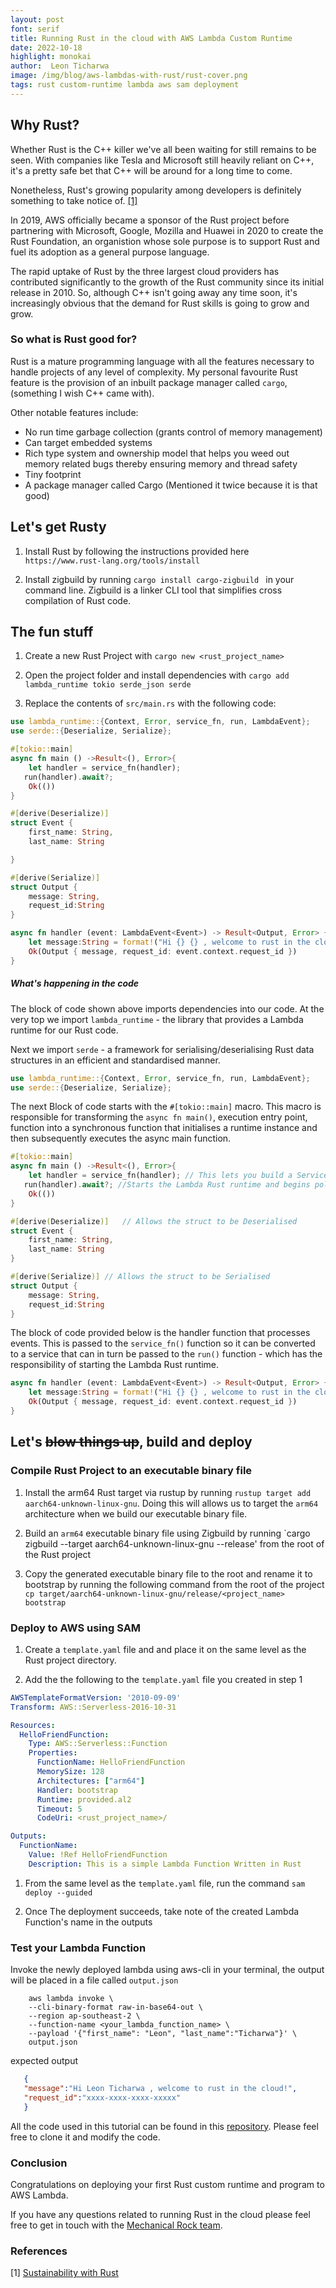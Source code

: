 ```yaml
---
layout: post
font: serif
title: Running Rust in the cloud with AWS Lambda Custom Runtime
date: 2022-10-18
highlight: monokai
author:  Leon Ticharwa
image: /img/blog/aws-lambdas-with-rust/rust-cover.png
tags: rust custom-runtime lambda aws sam deployment
---
```


## Why Rust?

Whether Rust is the C++ killer we've all been waiting for still remains to be seen. With companies like Tesla and Microsoft still heavily reliant on C++, it's a pretty safe bet that C++ will be around for a long time to come.

Nonetheless, Rust's growing popularity among developers is definitely something to take notice of. [[1]](#references) 

In 2019, AWS officially became a sponsor of the Rust project before partnering with Microsoft, Google, Mozilla and Huawei in 2020 to create the Rust Foundation, an organistion whose sole purpose is to support Rust and fuel its adoption as a general purpose language. 

The rapid uptake of Rust by the three largest cloud providers has contributed significantly to the growth of the Rust community since its initial release in 2010. So, although C++ isn't going away any time soon, it's increasingly obvious that the demand for Rust skills is going to grow and grow.

### So what is Rust good for?

Rust is a mature programming language with all the features necessary to handle projects of any level of complexity. My personal favourite Rust feature is the provision of an inbuilt package manager called `cargo`, (something I wish C++ came with).

Other notable features include: 

- No run time garbage collection (grants control of memory management)
- Can target embedded systems
- Rich type system and ownership model that helps you weed out memory related bugs thereby ensuring memory and thread safety
- Tiny footprint
- A package manager called Cargo (Mentioned it twice because it is that good)

## Let's get Rusty

1.  Install Rust  by following the instructions provided here `https://www.rust-lang.org/tools/install`

2. Install zigbuild by running `cargo install cargo-zigbuild ` in your command line. Zigbuild is a linker CLI tool that simplifies cross compilation of Rust code. 

## The fun stuff

1. Create a new Rust Project with `cargo new <rust_project_name>`

2.  Open the project folder and install dependencies with 
`cargo add lambda_runtime tokio serde_json serde`

3. Replace the contents of `src/main.rs` with the following code: 

~~~ rust
use lambda_runtime::{Context, Error, service_fn, run, LambdaEvent};
use serde::{Deserialize, Serialize};

#[tokio::main]
async fn main () ->Result<(), Error>{
    let handler = service_fn(handler);
   run(handler).await?;
    Ok(())
}

#[derive(Deserialize)]
struct Event {
    first_name: String,
    last_name: String

}

#[derive(Serialize)]
struct Output {
    message: String,
    request_id:String
}

async fn handler (event: LambdaEvent<Event>) -> Result<Output, Error> {
    let message:String = format!("Hi {} {} , welcome to rust in the cloud!", event.payload.first_name, event.payload.last_name);
    Ok(Output { message, request_id: event.context.request_id })
}
~~~

##### What's happening in the code 

The block of code shown above imports dependencies into our code. At the very top we import `lambda_runtime` - the library that provides a Lambda runtime for our Rust code.

Next we import `serde` - a framework for serialising/deserialising Rust data structures in an efficient and standardised manner.

~~~ rust
use lambda_runtime::{Context, Error, service_fn, run, LambdaEvent};
use serde::{Deserialize, Serialize};
~~~

The next Block of code starts with the  `#[tokio::main]` macro. This macro is responsible for transforming the `async fn main()`, execution entry point, function into a synchronous function that initialises a runtime instance and then subsequently executes the async main function. 

~~~ rust
#[tokio::main]
async fn main () ->Result<(), Error>{
    let handler = service_fn(handler); // This lets you build a Service from an async function that returns a Result.
   run(handler).await?; //Starts the Lambda Rust runtime and begins polling for events on the Lambda Runtime APIs
    Ok(())
}
~~~

~~~rust
#[derive(Deserialize)]   // Allows the struct to be Deserialised 
struct Event {
    first_name: String,
    last_name: String
}

#[derive(Serialize)] // Allows the struct to be Serialised 
struct Output {
    message: String,
    request_id:String
}
~~~

The block of code provided below is the handler function that  processes events. This is passed to the `service_fn()` function so it can be converted to a service that can in turn be passed to the `run()` function - which has the responsibility of starting the Lambda Rust runtime.

~~~ rust 
async fn handler (event: LambdaEvent<Event>) -> Result<Output, Error> {
    let message:String = format!("Hi {} {} , welcome to rust in the cloud!", event.payload.first_name, event.payload.last_name);
    Ok(Output { message, request_id: event.context.request_id })
}
~~~

## Let's ~~blow things up~~, build and deploy

### Compile Rust Project to an executable binary file

1. Install the arm64 Rust target via rustup by running `rustup target add aarch64-unknown-linux-gnu`. Doing this will allows us to target the `arm64` architecture when we build our executable binary file. 

2. Build an `arm64` executable binary file using Zigbuild by running `cargo zigbuild --target aarch64-unknown-linux-gnu --release' from the root of the Rust project

3. Copy the generated executable binary file to the root and rename it to bootstrap by running the following command from the root of the project `cp target/aarch64-unknown-linux-gnu/release/<project_name> bootstrap`

### Deploy to AWS using SAM

1. Create a `template.yaml` file and and place it on the same level as the Rust project directory. 

2. Add the the following to the `template.yaml` file you created in step 1
   
~~~ yaml
AWSTemplateFormatVersion: '2010-09-09'
Transform: AWS::Serverless-2016-10-31

Resources:
  HelloFriendFunction:
    Type: AWS::Serverless::Function
    Properties:
      FunctionName: HelloFriendFunction
      MemorySize: 128
      Architectures: ["arm64"]
      Handler: bootstrap
      Runtime: provided.al2
      Timeout: 5
      CodeUri: <rust_project_name>/

Outputs:
  FunctionName:
    Value: !Ref HelloFriendFunction
    Description: This is a simple Lambda Function Written in Rust
~~~
1. From the same level as the `template.yaml` file, run the command `sam deploy --guided`
   
2. Once The deployment succeeds, take note of the created Lambda Function's name in the outputs

### Test your Lambda Function

Invoke the newly deployed lambda using aws-cli in your terminal, the output will be placed in a file called `output.json`

~~~
    aws lambda invoke \
    --cli-binary-format raw-in-base64-out \
    --region ap-southeast-2 \
    --function-name <your_lambda_function_name> \
    --payload '{"first_name": "Leon", "last_name":"Ticharwa"}' \
    output.json
~~~

expected output 

~~~json
   {
   "message":"Hi Leon Ticharwa , welcome to rust in the cloud!",
   "request_id":"xxxx-xxxx-xxxx-xxxxx"
   }
~~~

All the code used in this tutorial can be found in this [repository](https://github.com/MechanicalRock/RustLambda-AWS). Please feel free to clone it and modify the code.

### Conclusion

Congratulations on deploying your first Rust custom runtime and program to AWS Lambda.

If you have any questions related to running Rust in the cloud please feel free to get in touch with the [Mechanical Rock team](https://mechanicalrock.io/services/).  

### References
[1]  [Sustainability with Rust](https://aws.amazon.com/blogs/opensource/sustainability-with-rust/#:~:text=We%20use%20Rust%20to%20deliver,%2C%20Amazon%20CloudFront%2C%20and%20more)